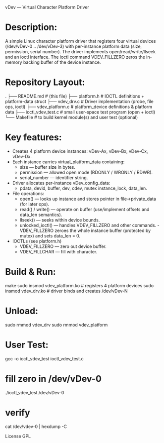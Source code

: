 vDev — Virtual Character Platform Driver

Description:
===========
A simple Linux character platform driver that registers four virtual devices (/dev/vDev-0 .. /dev/vDev-3) with per-instance platform data (size, permission, serial number). The driver implements open/read/write/llseek and an ioctl interface. The ioctl command VDEV_FILLZERO zeros the in-memory backing buffer of the device instance.

Repository Layout:
==================
.
├── README.md                # (this file)
├── platform.h               # IOCTL definitions + platform-data struct
├── vdev_drv.c               # Driver implementation (probe, file ops, ioctl)
├── vdev_platform.c          # platform_device definitions & platform data
├── ioctl_vdev_test.c        # small user-space test program (open + ioctl)
└── Makefile                 # to build kernel module(s) and user test (optional)

Key features:
============
- Creates 4 platform device instances: vDev-Ax, vDev-Bx, vDev-Cx, vDev-Dx.
- Each instance carries virtual_platform_data containing:
  - size — buffer size in bytes.
  - permission — allowed open mode (RDONLY / WRONLY / RDWR).
  - serial_number — identifier string.
- Driver allocates per-instance vDev_config_data:
  - pdata, devid, buffer, dev, cdev, mutex instance_lock, data_len.
- File operations:
  - open() — looks up instance and stores pointer in file->private_data (for later ops).
  - read() / write() — operate on buffer (use/implement offsets and data_len semantics).
  - llseek() — seeks within device bounds.
  - unlocked_ioctl() — handles VDEV_FILLZERO and other commands.
-VDEV_FILLZERO zeroes the whole instance buffer (protected by mutex) and sets data_len = 0.
- IOCTLs (see platform.h)
  - VDEV_FILLZERO — zero out device buffer.
  - VDEV_FILLCHAR — fill with character.

Build & Run:
===========
make
sudo insmod vdev_platform.ko   # registers 4 platform devices
sudo insmod vdev_drv.ko        # driver binds and creates /dev/vDev-N

Unload:
======
sudo rmmod vdev_drv
sudo rmmod vdev_platform

User Test:
=========
gcc -o ioctl_vdev_test ioctl_vdev_test.c

# fill zero in /dev/vDev-0
./ioctl_vdev_test /dev/vDev-0

# verify 
cat /dev/vdev-0 | hexdump -C

License
GPL








